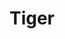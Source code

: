 ---
pid: MX128
title: Tiger
location_transcription: any park
zipcode: 
outside_phl: 
neighborhood: 
age: '7'
age_range: 6-13
instagram: 
image_file_name: MX_128.jpg
proposal_transcription: 
topic: Unknown
topic_summary: '0'
type: Other No Form
keywords_other: 
credit: Tiger
image_labels: 
twitter: 
facebook: 
permalink: "/monuments/mx128/"
layout: item-page
---